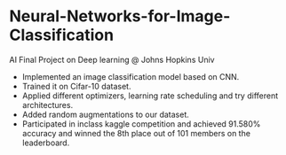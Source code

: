 # Neural-Networks-for-Image-Classification
AI Final Project on Deep learning @ Johns Hopkins Univ
- Implemented an image classification model based on CNN.
- Trained it on Cifar-10 dataset.
- Applied different optimizers, learning rate scheduling and try different architectures.
- Added random augmentations to our dataset.
- Participated in inclass kaggle competition and achieved 91.580% accuracy and winned the 8th place out of 101 members on the leaderboard.
